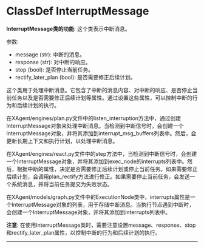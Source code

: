 # ClassDef InterruptMessage
**InterruptMessage类的功能**: 这个类表示中断消息。

参数:
- message (str): 中断的消息。
- response (str): 对中断的响应。
- stop (bool): 是否停止当前任务。
- rectify_later_plan (bool): 是否需要修正后续计划。

这个类用于处理中断消息。它包含了中断的消息内容、对中断的响应、是否停止当前任务以及是否需要修正后续计划等属性。通过设置这些属性，可以控制中断的行为和后续计划的执行。

在XAgent/engines/plan.py文件中的listen_interruption方法中，通过创建InterruptMessage对象来处理中断消息。当检测到中断信号时，会创建一个InterruptMessage对象，并将其添加到interrupt_msg_buffers列表中。然后，会更新长期上下文和执行计划，以处理中断消息。

在XAgent/engines/react.py文件中的step方法中，当检测到中断信号时，会创建一个InterruptMessage对象，并将其添加到exec_node的interrupts列表中。然后，根据中断的属性，决定是否需要修正后续计划或停止当前任务。如果需要修正后续计划，会调用plan_rectify方法进行修正。如果需要停止当前任务，会发送一个系统消息，并将当前任务提交为失败状态。

在XAgent/models/graph.py文件中的ExecutionNode类中，interrupts属性是一个InterruptMessage对象的列表，用于存储中断消息。当执行节点遇到中断时，会创建一个InterruptMessage对象，并将其添加到interrupts列表中。

**注意**: 在使用InterruptMessage类时，需要注意设置message、response、stop和rectify_later_plan属性，以控制中断的行为和后续计划的执行。
***
